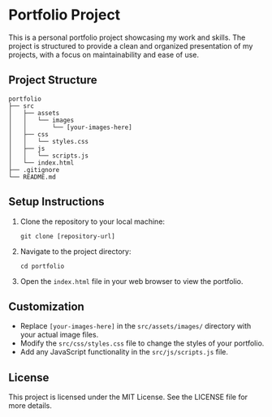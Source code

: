 # Portfolio Project

This is a personal portfolio project showcasing my work and skills. The project is structured to provide a clean and organized presentation of my projects, with a focus on maintainability and ease of use.

## Project Structure

```
portfolio
├── src
│   ├── assets
│   │   └── images
│   │       └── [your-images-here]
│   ├── css
│   │   └── styles.css
│   ├── js
│   │   └── scripts.js
│   └── index.html
├── .gitignore
└── README.md
```

## Setup Instructions

1. Clone the repository to your local machine:
   ```
   git clone [repository-url]
   ```

2. Navigate to the project directory:
   ```
   cd portfolio
   ```

3. Open the `index.html` file in your web browser to view the portfolio.

## Customization

- Replace `[your-images-here]` in the `src/assets/images/` directory with your actual image files.
- Modify the `src/css/styles.css` file to change the styles of your portfolio.
- Add any JavaScript functionality in the `src/js/scripts.js` file.

## License

This project is licensed under the MIT License. See the LICENSE file for more details.
